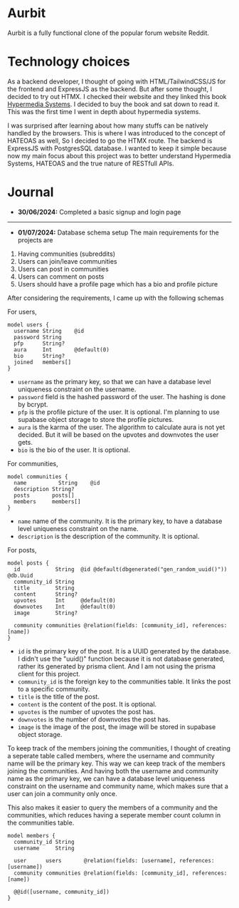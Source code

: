 # Aurbit

Aurbit is a fully functional clone of the popular forum website Reddit.

# Technology choices
As a backend developer, I thought of going with HTML/TailwindCSS/JS for the frontend and ExpressJS as the backend. But after some thought, I decided to try out HTMX. I checked their website and they linked this book [Hypermedia Systems](https://hypermedia.systems/). I decided to buy the book and sat down to read it. This was the first time I went in depth about hypermedia systems. 

I was surprised after learning about how many stuffs can be natively handled by the browsers. This is where I was introduced to the concept of HATEOAS as well, So I decided to go the HTMX route. The backend is ExpressJS with PostgresSQL database. I wanted to keep it simple because now my main focus about this project was to better understand Hypermedia Systems, HATEOAS and the true nature of RESTfull APIs.

# Journal

- **30/06/2024:** Completed a basic signup and login page

---

- **01/07/2024:** Database schema setup
The main requirements for the projects are
1. Having communities (subreddits)
2. Users can join/leave communities
3. Users can post in communities
4. Users can comment on posts
5. Users should have a profile page which has a bio and profile picture

After considering the requirements, I came up with the following schemas

For users,
```prisma
model users {
  username String    @id
  password String
  pfp      String?
  aura     Int       @default(0)
  bio      String?
  joined   members[]
}
```

- `username` as the primary key, so that we can have a database level uniqueness constraint on the username.
- `password` field is the hashed password of the user. The hashing is done by bcrypt.
- `pfp` is the profile picture of the user. It is optional. I'm planning to use supabase object storage to store the profile pictures.
- `aura` is the karma of the user. The algorithm to calculate aura is not yet decided. But it will be based on the upvotes and downvotes the user gets.
- `bio` is the bio of the user. It is optional.

For communities,
```prisma
model communities {
  name          String    @id
  description String?
  posts       posts[]
  members     members[]
}
```

- `name` name of the community. It is the primary key, to have a database level uniqueness constraint on the name.
- `description` is the description of the community. It is optional.

For posts,
```prisma
model posts {
  id           String  @id @default(dbgenerated("gen_random_uuid()")) @db.Uuid
  community_id String
  title        String
  content      String?
  upvotes      Int     @default(0)
  downvotes    Int     @default(0)
  image        String?

  community communities @relation(fields: [community_id], references: [name])
}
```

- `id` is the primary key of the post. It is a UUID generated by the database. I didn't use the "uuid()" function because it is not database generated, rather its generated by prisma client. And I am not using the prisma client for this project.
- `community_id` is the foreign key to the communities table. It links the post to a specific community.
- `title` is the title of the post.
- `content` is the content of the post. It is optional.
- `upvotes` is the number of upvotes the post has.
- `downvotes` is the number of downvotes the post has.
- `image` is the image of the post, the image will be stored in supabase object storage.


To keep track of the members joining the communities, I thought of creating a seperate table called members, where the username and community name will be the primary key. This way we can keep track of the members joining the communities.
And having both the username and community name as the primary key, we can have a database level uniqueness constraint on the username and community name, which makes sure that a user can join a community only once.

This also makes it easier to query the members of a community and the communities, which reduces having a seperate member count column in the communities table.
```prisma
model members {
  community_id String
  username     String

  user      users       @relation(fields: [username], references: [username])
  community communities @relation(fields: [community_id], references: [name])

  @@id([username, community_id])
}
```